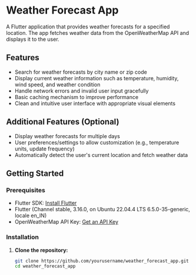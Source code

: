 # Weather Forecast App

A Flutter application that provides weather forecasts for a specified location. The app fetches weather data from the OpenWeatherMap API and displays it to the user.

## Features

- Search for weather forecasts by city name or zip code
- Display current weather information such as temperature, humidity, wind speed, and weather condition
- Handle network errors and invalid user input gracefully
- Basic caching mechanism to improve performance
- Clean and intuitive user interface with appropriate visual elements

## Additional Features (Optional)

- Display weather forecasts for multiple days
- User preferences/settings to allow customization (e.g., temperature units, update frequency)
- Automatically detect the user's current location and fetch weather data

## Getting Started

### Prerequisites

- Flutter SDK: [Install Flutter](https://docs.flutter.dev/get-started/install)
- Flutter (Channel stable, 3.16.0, on Ubuntu 22.04.4 LTS 6.5.0-35-generic, locale en_IN)
- OpenWeatherMap API Key: [Get an API Key](https://home.openweathermap.org/users/sign_up)

### Installation

1. **Clone the repository:**
   ```sh
   git clone https://github.com/yourusername/weather_forecast_app.git
   cd weather_forecast_app
